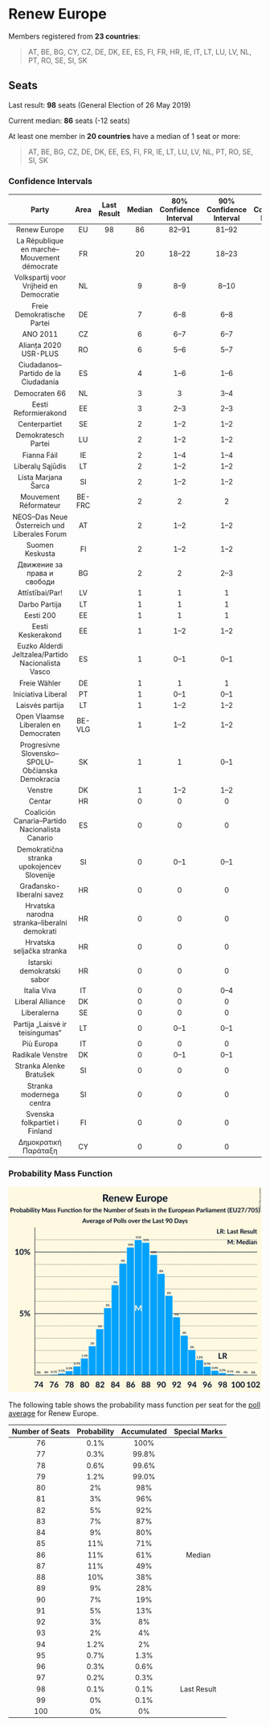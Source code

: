 # Renew Europe

Members registered from **23 countries**:

> AT, BE, BG, CY, CZ, DE, DK, EE, ES, FI, FR, HR, IE, IT, LT, LU, LV, NL, PT, RO, SE, SI, SK

## Seats

Last result: **98** seats (General Election of 26 May 2019)

Current median: **86** seats (-12 seats)

At least one member in **20 countries** have a median of 1 seat or more:

> AT, BE, BG, CZ, DE, DK, EE, ES, FI, FR, IE, LT, LU, LV, NL, PT, RO, SE, SI, SK

### Confidence Intervals

| Party | Area | Last Result | Median | 80% Confidence Interval | 90% Confidence Interval | 95% Confidence Interval | 99% Confidence Interval |
|:-----:|:----:|:-----------:|:------:|:-----------------------:|:-----------------------:|:-----------------------:|:-----------------------:|
| Renew Europe | EU | 98 | 86 | 82–91 | 81–92 | 80–93 | 78–96 |
| La République en marche–Mouvement démocrate | FR | | 20 | 18–22 | 18–23 | 18–23 | 18–24 |
| Volkspartij voor Vrijheid en Democratie | NL | | 9 | 8–9 | 8–10 | 8–10 | 8–11 |
| Freie Demokratische Partei | DE | | 7 | 6–8 | 6–8 | 6–8 | 5–9 |
| ANO 2011 | CZ | | 6 | 6–7 | 6–7 | 6–8 | 5–8 |
| Alianța 2020 USR-PLUS | RO | | 6 | 5–6 | 5–7 | 5–7 | 4–7 |
| Ciudadanos–Partido de la Ciudadanía | ES | | 4 | 1–6 | 1–6 | 1–6 | 1–7 |
| Democraten 66 | NL | | 3 | 3 | 3–4 | 3–4 | 2–4 |
| Eesti Reformierakond | EE | | 3 | 2–3 | 2–3 | 2–4 | 2–4 |
| Centerpartiet | SE | | 2 | 1–2 | 1–2 | 1–2 | 1–3 |
| Demokratesch Partei | LU | | 2 | 1–2 | 1–2 | 1–2 | 1–2 |
| Fianna Fáil | IE | | 2 | 1–4 | 1–4 | 1–4 | 1–4 |
| Liberalų Sąjūdis | LT | | 2 | 1–2 | 1–2 | 1–2 | 1–2 |
| Lista Marjana Šarca | SI | | 2 | 1–2 | 1–2 | 1–2 | 1–3 |
| Mouvement Réformateur | BE-FRC | | 2 | 2 | 2 | 1–2 | 1–2 |
| NEOS–Das Neue Österreich und Liberales Forum | AT | | 2 | 1–2 | 1–2 | 1–2 | 1–3 |
| Suomen Keskusta | FI | | 2 | 1–2 | 1–2 | 1–2 | 1–2 |
| Движение за права и свободи | BG | | 2 | 2 | 2–3 | 2–3 | 2–3 |
| Attīstībai/Par! | LV | | 1 | 1 | 1 | 1 | 1–2 |
| Darbo Partija | LT | | 1 | 1 | 1 | 0–2 | 0–2 |
| Eesti 200 | EE | | 1 | 1 | 1 | 1 | 1–2 |
| Eesti Keskerakond | EE | | 1 | 1–2 | 1–2 | 1–2 | 1–2 |
| Euzko Alderdi Jeltzalea/Partido Nacionalista Vasco | ES | | 1 | 0–1 | 0–1 | 0–1 | 0–2 |
| Freie Wähler | DE | | 1 | 1 | 1 | 1 | 0–2 |
| Iniciativa Liberal | PT | | 1 | 0–1 | 0–1 | 0–1 | 0–2 |
| Laisvės partija | LT | | 1 | 1–2 | 1–2 | 1–2 | 1–2 |
| Open Vlaamse Liberalen en Democraten | BE-VLG | | 1 | 1–2 | 1–2 | 1–2 | 1–2 |
| Progresívne Slovensko–SPOLU–Občianska Demokracia | SK | | 1 | 1 | 0–1 | 0–1 | 0–2 |
| Venstre | DK | | 1 | 1–2 | 1–2 | 1–2 | 1–2 |
| Centar | HR | | 0 | 0 | 0 | 0 | 0 |
| Coalición Canaria–Partido Nacionalista Canario | ES | | 0 | 0 | 0 | 0 | 0 |
| Demokratična stranka upokojencev Slovenije | SI | | 0 | 0–1 | 0–1 | 0–1 | 0–1 |
| Građansko-liberalni savez | HR | | 0 | 0 | 0 | 0 | 0 |
| Hrvatska narodna stranka–liberalni demokrati | HR | | 0 | 0 | 0 | 0 | 0 |
| Hrvatska seljačka stranka | HR | | 0 | 0 | 0 | 0 | 0 |
| Istarski demokratski sabor | HR | | 0 | 0 | 0 | 0 | 0 |
| Italia Viva | IT | | 0 | 0 | 0–4 | 0–4 | 0–4 |
| Liberal Alliance | DK | | 0 | 0 | 0 | 0 | 0 |
| Liberalerna | SE | | 0 | 0 | 0 | 0 | 0–1 |
| Partija „Laisvė ir teisingumas“ | LT | | 0 | 0–1 | 0–1 | 0–1 | 0–1 |
| Più Europa | IT | | 0 | 0 | 0 | 0 | 0 |
| Radikale Venstre | DK | | 0 | 0–1 | 0–1 | 0–1 | 0–1 |
| Stranka Alenke Bratušek | SI | | 0 | 0 | 0 | 0 | 0 |
| Stranka modernega centra | SI | | 0 | 0 | 0 | 0 | 0 |
| Svenska folkpartiet i Finland | FI | | 0 | 0 | 0 | 0 | 0–1 |
| Δημοκρατική Παράταξη | CY | | 0 | 0 | 0 | 0–1 | 0–1 |

### Probability Mass Function

![Graph with seats probability mass function not yet produced](average-2021-03-31-seats-pmf-reneweurope.png "Seats Probability Mass Function")

The following table shows the probability mass function per seat for the [poll average](average-2021-03-31.html) for Renew Europe.

| Number of Seats | Probability | Accumulated | Special Marks |
|:---------------:|:-----------:|:-----------:|:-------------:|
| 76 | 0.1% | 100% |  |
| 77 | 0.3% | 99.8% |  |
| 78 | 0.6% | 99.6% |  |
| 79 | 1.2% | 99.0% |  |
| 80 | 2% | 98% |  |
| 81 | 3% | 96% |  |
| 82 | 5% | 92% |  |
| 83 | 7% | 87% |  |
| 84 | 9% | 80% |  |
| 85 | 11% | 71% |  |
| 86 | 11% | 61% | Median |
| 87 | 11% | 49% |  |
| 88 | 10% | 38% |  |
| 89 | 9% | 28% |  |
| 90 | 7% | 19% |  |
| 91 | 5% | 13% |  |
| 92 | 3% | 8% |  |
| 93 | 2% | 4% |  |
| 94 | 1.2% | 2% |  |
| 95 | 0.7% | 1.3% |  |
| 96 | 0.3% | 0.6% |  |
| 97 | 0.2% | 0.3% |  |
| 98 | 0.1% | 0.1% | Last Result |
| 99 | 0% | 0.1% |  |
| 100 | 0% | 0% |  |


